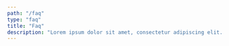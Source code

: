 ```yaml
---
path: "/faq"
type: "faq"
title: "Faq"
description: "Lorem ipsum dolor sit amet, consectetur adipiscing elit. Nunc tempus laoreet leo sit amet iaculis."
---
```

